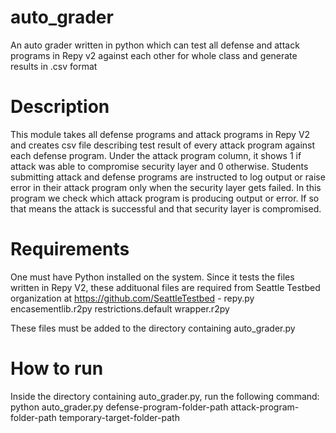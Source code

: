 auto_grader
===========

An auto grader written in python which can test all defense and attack programs in Repy v2 against each other for whole class and generate results in .csv format

Description
===========
This module takes all defense programs and attack programs in Repy V2 and creates csv file describing test result of every attack program against each defense program. Under the attack program column, it shows 1 if attack was able to compromise security layer and 0 otherwise. Students submitting attack and defense programs are instructed to log output or raise error in their attack program only when the security layer gets failed. In this program we check which attack program is producing output or error. If so that means the attack is successful and that security layer is compromised.

Requirements 
===========

One must have Python installed on the system. 
Since it tests the files written in Repy V2, these addituonal files are required from Seattle Testbed organization at https://github.com/SeattleTestbed -
repy.py
encasementlib.r2py
restrictions.default
wrapper.r2py

These files must be added to the directory containing auto_grader.py

How to run 
===========

Inside the directory containing auto_grader.py, run the following command:
python auto_grader.py defense-program-folder-path attack-program-folder-path temporary-target-folder-path



